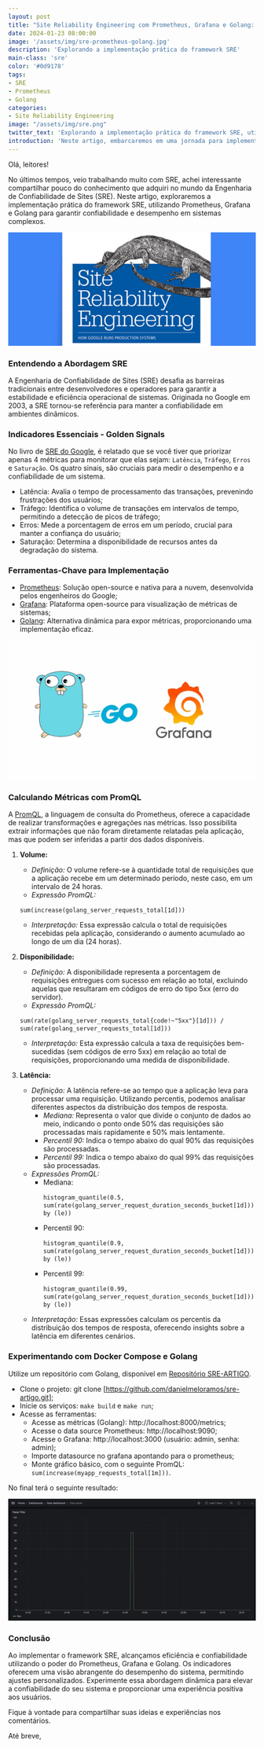```yaml
---
layout: post
title: "Site Reliability Engineering com Prometheus, Grafana e Golang: Uma Abordagem Dinâmica e Eficaz"
date: 2024-01-23 08:00:00
image: '/assets/img/sre-prometheus-golang.jpg'
description: 'Explorando a implementação prática do framework SRE'
main-class: 'sre'
color: '#0d9178'
tags:
- SRE
- Prometheus
- Golang
categories:
- Site Reliability Engineering
image: "/assets/img/sre.png"
twitter_text: 'Explorando a implementação prática do framework SRE, utilizando Prometheus, Grafana e Golang. #SRE #Prometheus #Grafana'
introduction: 'Neste artigo, embarcaremos em uma jornada para implementar a Engenharia de Confiabilidade de Sites (SRE) utilizando Prometheus, Grafana e Golang. Uma abordagem dinâmica e eficaz, para garantir confiabilidade e desempenho em sistemas complexos.'
---
```


Olá, leitores!

No últimos tempos, veio trabalhando muito com SRE, achei interessante compartilhar pouco do conhecimento que adquiri no mundo da Engenharia de Confiabilidade de Sites (SRE). Neste artigo, exploraremos a implementação prática do framework SRE, utilizando Prometheus, Grafana e Golang para garantir confiabilidade e desempenho em sistemas complexos.

![SRE](/assets/img/sre.png)

### Entendendo a Abordagem SRE

A Engenharia de Confiabilidade de Sites (SRE) desafia as barreiras tradicionais entre desenvolvedores e operadores para garantir a estabilidade e eficiência operacional de sistemas. Originada no Google em 2003, a SRE tornou-se referência para manter a confiabilidade em ambientes dinâmicos.

### Indicadores Essenciais - Golden Signals

No livro de [SRE do Google](https://sre.google/sre-book/monitoring-distributed-systems/#xref_monitoring_golden-signals), é relatado que se você tiver que priorizar apenas 4 métricas para monitorar que elas sejam: `Latência`, `Tráfego`, `Erros` e `Saturação`.
Os quatro sinais, são cruciais para medir o desempenho e a confiabilidade de um sistema.

* Latência: Avalia o tempo de processamento das transações, prevenindo frustrações dos usuários;
* Tráfego: Identifica o volume de transações em intervalos de tempo, permitindo a detecção de picos de tráfego;
* Erros: Mede a porcentagem de erros em um período, crucial para manter a confiança do usuário;
* Saturação: Determina a disponibilidade de recursos antes da degradação do sistema.

### Ferramentas-Chave para Implementação

* [Prometheus](https://prometheus.io/): Solução open-source e nativa para a nuvem, desenvolvida pelos engenheiros do Google;
* [Grafana](https://grafana.com/): Plataforma open-source para visualização de métricas de sistemas;
* [Golang](https://go.dev/): Alternativa dinâmica para expor métricas, proporcionando uma implementação eficaz.

![Golang e Grafana](/assets/img/golang-grafana.png)

### Calculando Métricas com PromQL

A [PromQL](https://prometheus.io/docs/prometheus/latest/querying/basics/), a linguagem de consulta do Prometheus, oferece a capacidade de realizar transformações e agregações nas métricas. Isso possibilita extrair informações que não foram diretamente relatadas pela aplicação, mas que podem ser inferidas a partir dos dados disponíveis.

1. **Volume:**
   - *Definição:* O volume refere-se à quantidade total de requisições que a aplicação recebe em um determinado período, neste caso, em um intervalo de 24 horas.
   - *Expressão PromQL:* 
    ```
    sum(increase(golang_server_requests_total[1d]))
    ```
   - *Interpretação:* Essa expressão calcula o total de requisições recebidas pela aplicação, considerando o aumento acumulado ao longo de um dia (24 horas).

2. **Disponibilidade:**
   - *Definição:* A disponibilidade representa a porcentagem de requisições entregues com sucesso em relação ao total, excluindo aquelas que resultaram em códigos de erro do tipo 5xx (erro do servidor).
   - *Expressão PromQL:* 
   ```
   sum(rate(golang_server_requests_total{code!~"5xx"}[1d])) / sum(rate(golang_server_requests_total[1d]))
   ```
   - *Interpretação:* Esta expressão calcula a taxa de requisições bem-sucedidas (sem códigos de erro 5xx) em relação ao total de requisições, proporcionando uma medida de disponibilidade.

3. **Latência:**
   - *Definição:* A latência refere-se ao tempo que a aplicação leva para processar uma requisição. Utilizando percentis, podemos analisar diferentes aspectos da distribuição dos tempos de resposta.
     - *Mediana:* Representa o valor que divide o conjunto de dados ao meio, indicando o ponto onde 50% das requisições são processadas mais rapidamente e 50% mais lentamente.
     - *Percentil 90:* Indica o tempo abaixo do qual 90% das requisições são processadas.
     - *Percentil 99:* Indica o tempo abaixo do qual 99% das requisições são processadas.
   - *Expressões PromQL:*
     - Mediana: 
        ```
        histogram_quantile(0.5, sum(rate(golang_server_request_duration_seconds_bucket[1d])) by (le))
        ```
     - Percentil 90: 
        ```
        histogram_quantile(0.9, sum(rate(golang_server_request_duration_seconds_bucket[1d])) by (le))
        ```
     - Percentil 99: 
        ```
        histogram_quantile(0.99, sum(rate(golang_server_request_duration_seconds_bucket[1d])) by (le))
        ```
   - *Interpretação:* Essas expressões calculam os percentis da distribuição dos tempos de resposta, oferecendo insights sobre a latência em diferentes cenários.

### Experimentando com Docker Compose e Golang

Utilize um repositório com Golang, disponível em [Repositório SRE-ARTIGO](https://github.com/danielmeloramos/sre-artigo).
* Clone o projeto: git clone [https://github.com/danielmeloramos/sre-artigo.git];
* Inicie os serviços: `make build` e `make run`;
* Acesse as ferramentas:
    * Acesse as métricas (Golang): http://localhost:8000/metrics;
    * Acesse o data source Prometheus: http://localhost:9090;
    * Acesse o Grafana: http://localhost:3000 (usuário: admin, senha: admin);
    * Importe datasource no grafana apontando para o prometheus;
    * Monte gráfico básico, com o seguinte PromQL: `sum(increase(myapp_requests_total[1m]))`.

No final terá o seguinte resultado:

![Grafana dashboard](/assets/img/grafana-dashboard-exemplo.png)

### Conclusão

Ao implementar o framework SRE, alcançamos eficiência e confiabilidade utilizando o poder do Prometheus, Grafana e Golang. Os indicadores oferecem uma visão abrangente do desempenho do sistema, permitindo ajustes personalizados. Experimente essa abordagem dinâmica para elevar a confiabilidade do seu sistema e proporcionar uma experiência positiva aos usuários.

Fique à vontade para compartilhar suas ideias e experiências nos comentários.

Até breve,